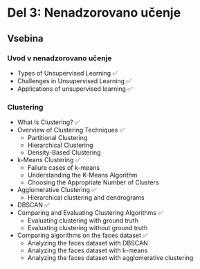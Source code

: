# Del 3: Nenadzorovano učenje

## Vsebina

### Uvod v nenadzorovano učenje
- Types of Unsupervised Learning ✅
- Challenges in Unsupervised Learning ✅
- Applications of unsupervised learning ✅

### Clustering
- What Is Clustering? ✅
- Overview of Clustering Techniques ✅
    - Partitional Clustering
    - Hierarchical Clustering
    - Density-Based Clustering
- k-Means Clustering ✅
    - Failure cases of k-means
    - Understanding the K-Means Algorithm
    - Choosing the Appropriate Number of Clusters
- Agglomerative Clustering ✅
    - Hierarchical clustering and dendrograms
- DBSCAN ✅
- Comparing and Evaluating Clustering Algorithms ✅
    - Evaluating clustering with ground truth
    - Evaluating clustering without ground truth
- Comparing algorithms on the faces dataset ✅
    - Analyzing the faces dataset with DBSCAN
    - Analyzing the faces dataset with k-means
    - Analyzing the faces dataset with agglomerative clustering

